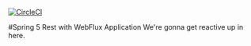 [![CircleCI](https://circleci.com/gh/rhaughey/spring5-webflux-rest.svg?style=svg)](https://circleci.com/gh/rhaughey/spring5-webflux-rest)

#Spring 5 Rest with WebFlux Application
We're gonna get reactive up in here. 